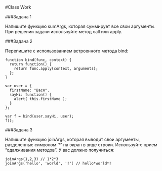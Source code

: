 #Class Work 

###Задача 1 

Напишите функцию sumArgs, которая суммирует все свои аргументы. При решении задачи используйте метод call или apply. 

###Задача 2  

Перепишите с использованием встроенного метода bind: 
```
function bind(func, context) {
  return function() {
    return func.apply(context, arguments);
  };
}

var user = {
  firstName: "Вася",
  sayHi: function() {
    alert( this.firstName );
  }
}; 

var f = bind(user.sayHi, user);  
f(); 
``` 

###Задача 3 

Напишите функцию joinArgs, которая выводит свои аргументы, разделенные символом  ‘*’ на экран в виде строки. 
Используйте прием “одалживания методов”.  У вас должно получиться: 
```
joinArgs(1,2,3) // 1*2*3 
joinArgs('hello', 'world', '!') // hello*world*!
```
